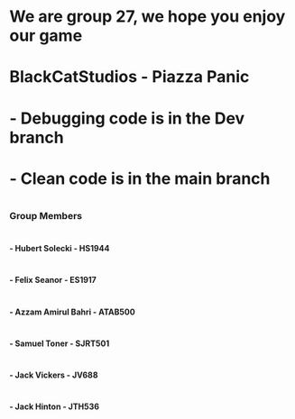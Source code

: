 # We are group 27, we hope you enjoy our game

# BlackCatStudios - Piazza Panic

# - Debugging code is in the Dev branch
# - Clean code is in the main branch
# <h3>Group Members</h3>
#  <h4> - Hubert Solecki     - HS1944</h4>
#  <h4>- Felix Seanor       - ES1917</h4>
#  <h4>- Azzam Amirul Bahri - ATAB500</h4>
#  <h4>- Samuel Toner       - SJRT501</h4>
#  <h4>- Jack Vickers       - JV688</h4>
#  <h4>- Jack Hinton        - JTH536</h4>
# 